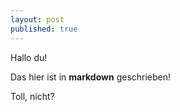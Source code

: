 ```yaml
---
layout: post
published: true
---
```

Hallo du!

Das hier ist in **markdown** geschrieben!

Toll, nicht?

